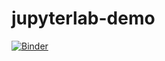 # jupyterlab-demo

[![Binder](https://mybinder.org/badge_logo.svg)](https://mybinder.org/v2/gh/dinhe878/jupyterlab-demo/HEAD)